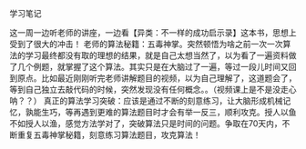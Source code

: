 学习笔记

这一周一边听老师的讲座，一边看【异类：不一样的成功启示录】这本书，思想上受到了很大的冲击！ 老师的算法秘籍：五毒神掌。突然顿悟为啥之前一次一次算法的学习最终都没有取的理想的结果，就是自己太想当然了，以为看了一遍资料做了几个例题，就掌握了这个算法。其实只是在大脑过了一遍，等过一段儿时间又回到原点。比如最近刚刚听完老师讲解题目的视频，以为自己理解了，这道题会了，等到自己独立去敲代码的时候，突然发现没有任何概念。。（视频课上是不是没走心呐？？）
真正的算法学习突破：应该是通过不断的刻意练习，让大脑形成机械记忆，孰能生巧，等再遇到更难的算法题目时才会有举一反三，顺利攻克。授人以鱼不如授人以渔，感觉方法学对了，突破算法只是时间的问题。争取在70天内，不断重复五毒神掌秘籍，刻意练习算法题目，攻克算法！